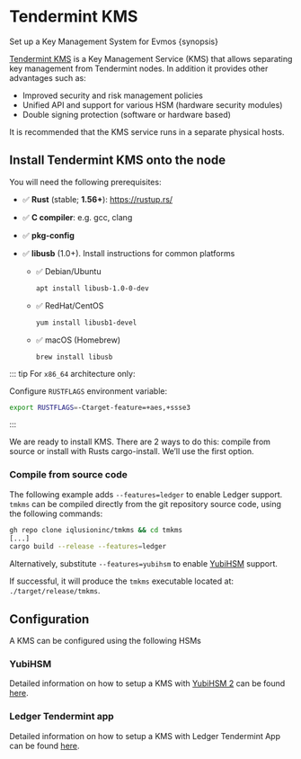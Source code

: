 <!--
order: 2
-->

# Tendermint KMS

Set up a Key Management System for Evmos {synopsis}

[Tendermint KMS](https://github.com/iqlusioninc/tmkms) is a Key Management
Service (KMS) that allows separating key management from Tendermint nodes. In
addition it provides other advantages such as:

- Improved security and risk management policies
- Unified API and support for various HSM (hardware security modules)
- Double signing protection (software or hardware based)

It is recommended that the KMS service runs in a separate physical hosts.

## Install Tendermint KMS onto the node

You will need the following prerequisites:

- ✅ **Rust** (stable; **1.56+**): https://rustup.rs/
- ✅ **C compiler**: e.g. gcc, clang
- ✅ **pkg-config**
- ✅ **libusb** (1.0+). Install instructions for common platforms

  - ✅ Debian/Ubuntu

    ```bash
    apt install libusb-1.0-0-dev
    ```

  - ✅ RedHat/CentOS

    ```bash
    yum install libusb1-devel
    ```

  - ✅ macOS (Homebrew)

    ```
    brew install libusb
    ```

::: tip For `x86_64` architecture only:

Configure `RUSTFLAGS` environment variable:

```bash
export RUSTFLAGS=-Ctarget-feature=+aes,+ssse3
```

:::

We are ready to install KMS. There are 2 ways to do this: compile from source or
install with Rusts cargo-install. We’ll use the first option.

### Compile from source code

The following example adds `--features=ledger` to enable Ledger support. `tmkms`
can be compiled directly from the git repository source code, using the
following commands:

```bash
gh repo clone iqlusioninc/tmkms && cd tmkms
[...]
cargo build --release --features=ledger
```

Alternatively, substitute `--features=yubihsm` to enable
[YubiHSM](https://www.yubico.com/products/hardware-security-module/) support.

If successful, it will produce the `tmkms` executable located at:
`./target/release/tmkms`.

## Configuration

A KMS can be configured using the following HSMs

### YubiHSM

Detailed information on how to setup a KMS with
[YubiHSM 2](https://www.yubico.com/products/hardware-security-module/) can be
found
[here](https://github.com/iqlusioninc/tmkms/blob/master/README.yubihsm.md).

### Ledger Tendermint app

Detailed information on how to setup a KMS with Ledger Tendermint App can be
found [here](kms_ledger.md).
